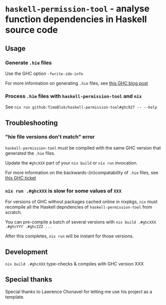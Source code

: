 
# `haskell-permission-tool` - analyse function dependencies in Haskell source code

## Usage

### Generate `.hie` files

Use the GHC option `-fwrite-ide-info`

For more information on generating `.hie` files, see [this GHC blog post](https://www.haskell.org/ghc/blog/20190626-HIEFiles.html)

### Process `.hie` files with `haskell-permission-tool` and `nix`

See `nix run github:TimoBlok/haskell-permission-tool#ghc927 -- --help`

## Troubleshooting

### "hie file versions don't match" error

`haskell-permission-tool` must be compiled with the same GHC version that generated the `.hie` files.

Update the `#ghcXXX` part of your `nix build` or `nix run` invocation.

For more information on the backwards-(in)compatability of `.hie` files, see [this GHC ticket](https://gitlab.haskell.org/ghc/ghc/-/issues/18329)

### `nix run .#ghcXXX` is slow for some values of `XXX`

For versions of GHC without packages cached online in nixpkgs, `nix` must recompile all the Haskell depndencies of `haskell-permission-tool` from scratch.

You can pre-compile a batch of several versions with `nix build .#ghcXXX .#ghcYYY .#ghcZZZ ...`

After this completes, `nix run` will be instant for those versions.

## Development

`nix build .#ghcXXX` type-checks & compiles with GHC version XXX

## Special thanks

Special thanks to Lawrence Chonavel for letting me use his project as a template.
